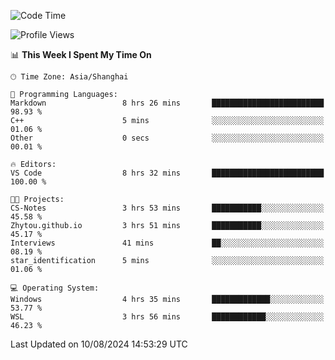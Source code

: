<!--START_SECTION:waka-->
![Code Time](http://img.shields.io/badge/Code%20Time-1%2C892%20hrs%2020%20mins-blue)

![Profile Views](http://img.shields.io/badge/Profile%20Views-3-blue)

📊 **This Week I Spent My Time On** 

```text
🕑︎ Time Zone: Asia/Shanghai

💬 Programming Languages: 
Markdown                 8 hrs 26 mins       █████████████████████████   98.93 % 
C++                      5 mins              ░░░░░░░░░░░░░░░░░░░░░░░░░   01.06 % 
Other                    0 secs              ░░░░░░░░░░░░░░░░░░░░░░░░░   00.01 % 

🔥 Editors: 
VS Code                  8 hrs 32 mins       █████████████████████████   100.00 % 

🐱‍💻 Projects: 
CS-Notes                 3 hrs 53 mins       ███████████░░░░░░░░░░░░░░   45.58 % 
Zhytou.github.io         3 hrs 51 mins       ███████████░░░░░░░░░░░░░░   45.17 % 
Interviews               41 mins             ██░░░░░░░░░░░░░░░░░░░░░░░   08.19 % 
star_identification      5 mins              ░░░░░░░░░░░░░░░░░░░░░░░░░   01.06 % 

💻 Operating System: 
Windows                  4 hrs 35 mins       █████████████░░░░░░░░░░░░   53.77 % 
WSL                      3 hrs 56 mins       ████████████░░░░░░░░░░░░░   46.23 % 
```


 Last Updated on 10/08/2024 14:53:29 UTC
<!--END_SECTION:waka-->